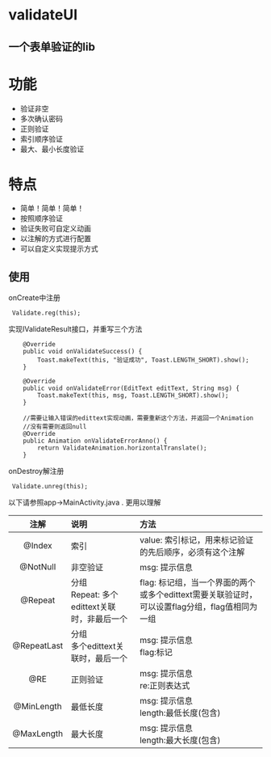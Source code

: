 # validateUI
## 一个表单验证的lib

# **功能**
* 验证非空
* 多次确认密码
* 正则验证
* 索引顺序验证
* 最大、最小长度验证


# 特点
* 简单！简单！简单！
* 按照顺序验证
* 验证失败可自定义动画
* 以注解的方式进行配置
* 可以自定义实现提示方式

## 使用
onCreate中注册
```
 Validate.reg(this);
```

实现IValidateResult接口，并重写三个方法
```
    @Override
    public void onValidateSuccess() {
        Toast.makeText(this, "验证成功", Toast.LENGTH_SHORT).show();
    }

    @Override
    public void onValidateError(EditText editText, String msg) {
        Toast.makeText(this, msg, Toast.LENGTH_SHORT).show();
    }

    //需要让输入错误的edittext实现动画，需要重新这个方法，并返回一个Animation
    //没有需要则返回null
    @Override
    public Animation onValidateErrorAnno() {
        return ValidateAnimation.horizontalTranslate();
    }
```

onDestroy解注册
```
 Validate.unreg(this);
```

以下请参照app->MainActivity.java . 更用以理解

| 注解 |说明|方法|
|:--:|:--|:--|
|@Index|<span style="color：blue；">索引</span> |value: 索引标记，用来标记验证的先后顺序，必须有这个注解|
|@NotNull|非空验证|msg: 提示信息|
|@Repeat|分组<br>Repeat: 多个edittext关联时，非最后一个|flag: 标记组，当一个界面的两个或多个edittext需要关联验证时，可以设置flag分组，flag值相同为一组|
|@RepeatLast|分组<br>多个edittext关联时，最后一个|msg: 提示信息<br>flag:标记|
|@RE| 正则验证|msg: 提示信息<br>re:正则表达式|
|@MinLength|最低长度|msg: 提示信息<br>length:最低长度(包含)|
|@MaxLength|最大长度|msg: 提示信息<br>length:最大长度(包含)|
